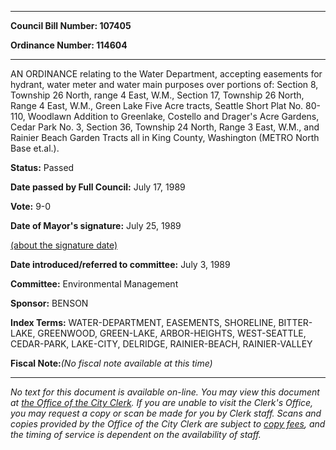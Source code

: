 

********

**Council Bill Number: 107405**
   
**Ordinance Number: 114604**
********

 AN ORDINANCE relating to the Water Department, accepting easements for hydrant, water meter and water main purposes over portions of: Section 8, Township 26 North, range 4 East, W.M., Section 17, Township 26 North, Range 4 East, W.M., Green Lake Five Acre tracts, Seattle Short Plat No. 80-110, Woodlawn Addition to Greenlake, Costello and Drager's Acre Gardens, Cedar Park No. 3, Section 36, Township 24 North, Range 3 East, W.M., and Rainier Beach Garden Tracts all in King County, Washington (METRO North Base et.al.).

**Status:** Passed
   
**Date passed by Full Council:** July 17, 1989
   
**Vote:** 9-0
   
**Date of Mayor's signature:** July 25, 1989
   
[(about the signature date)](/~public/approvaldate.htm)
   
   
   
**Date introduced/referred to committee:** July 3, 1989
   
**Committee:** Environmental Management
   
**Sponsor:** BENSON
   
   
**Index Terms:** WATER-DEPARTMENT, EASEMENTS, SHORELINE, BITTER-LAKE, GREENWOOD, GREEN-LAKE, ARBOR-HEIGHTS, WEST-SEATTLE, CEDAR-PARK, LAKE-CITY, DELRIDGE, RAINIER-BEACH, RAINIER-VALLEY

**Fiscal Note:**_(No fiscal note available at this time)_
********

_No text for this document is available on-line. You may view this document at [the Office of the City Clerk](http://www.seattle.gov/leg/clerk/contactUs.htm). If you are unable to visit the Clerk's Office, you may request a copy or scan be made for you by Clerk staff. Scans and copies provided by the Office of the City Clerk are subject to [copy fees](http://clerk.seattle.gov/~public/clerkfees.htm), and the timing of service is dependent on the availability of staff._

